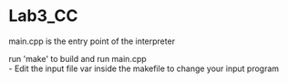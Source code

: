 # Lab3_CC

main.cpp is the entry point of the interpreter  

run 'make' to build and run main.cpp  
    - Edit the input file var inside the makefile to change your input program  

 
